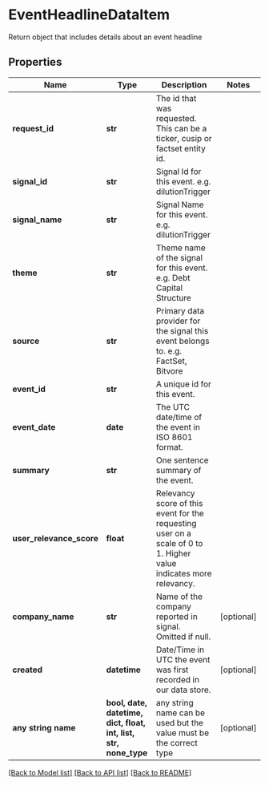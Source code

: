 # EventHeadlineDataItem

Return object that includes details about an event headline

## Properties
Name | Type | Description | Notes
------------ | ------------- | ------------- | -------------
**request_id** | **str** | The id that was requested. This can be a ticker, cusip or factset entity id. | 
**signal_id** | **str** | Signal Id for this event. e.g. dilutionTrigger | 
**signal_name** | **str** | Signal Name for this event. e.g. dilutionTrigger | 
**theme** | **str** | Theme name of the signal for this event. e.g. Debt Capital Structure | 
**source** | **str** | Primary data provider for the signal this event belongs to. e.g. FactSet, Bitvore | 
**event_id** | **str** | A unique id for this event. | 
**event_date** | **date** | The UTC date/time of the event in ISO 8601 format. | 
**summary** | **str** | One sentence summary of the event. | 
**user_relevance_score** | **float** | Relevancy score of this event for the requesting user on a scale of 0 to 1. Higher value indicates more relevancy. | 
**company_name** | **str** | Name of the company reported in signal. Omitted if null. | [optional] 
**created** | **datetime** | Date/Time in UTC the event was first recorded in our data store. | [optional] 
**any string name** | **bool, date, datetime, dict, float, int, list, str, none_type** | any string name can be used but the value must be the correct type | [optional]

[[Back to Model list]](../README.md#documentation-for-models) [[Back to API list]](../README.md#documentation-for-api-endpoints) [[Back to README]](../README.md)


